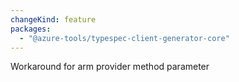 ```yaml
---
changeKind: feature
packages:
  - "@azure-tools/typespec-client-generator-core"
---
```


Workaround for arm provider method parameter